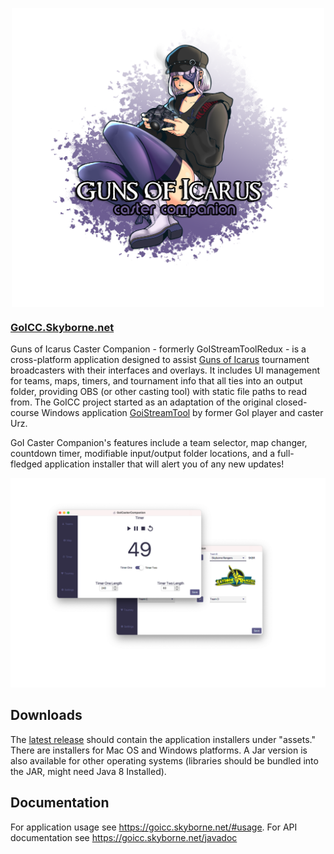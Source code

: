 <p align="center">
  <img src="docs/splash.png" alt="drawing" width="500" align="center"/>
</p>

### [GoICC.Skyborne.net](https://goicc.skyborne.net)
Guns of Icarus Caster Companion - formerly GoIStreamToolRedux - is a cross-platform application designed to assist [Guns of Icarus](https://gunsoficarus.com/) tournament broadcasters with their interfaces and overlays. It includes UI management for teams, maps, timers, and tournament info that all ties into an output folder, providing OBS (or other casting tool) with static file paths to read from. The GoICC project started as an adaptation of the original closed-course Windows application [GoiStreamTool](https://urzlab.com/goistreamtool/) by former GoI player and caster Urz.

GoI Caster Companion's features include a team selector, map changer, countdown timer, modifiable input/output folder locations, and a full-fledged application installer that will alert you of any new updates!

![GoI Caster Companion Screenshots](docs/img/screenshot_overlain.png)
## Downloads
The [latest release](https://github.com/RVRX/GoICasterCompanion/releases/latest) should contain the application installers under "assets." There are installers for Mac OS and Windows platforms.
A Jar version is also available for other operating systems (libraries should be bundled into the JAR, might need Java 8 Installed).

## Documentation
For application usage see https://goicc.skyborne.net/#usage. For API documentation see https://goicc.skyborne.net/javadoc
